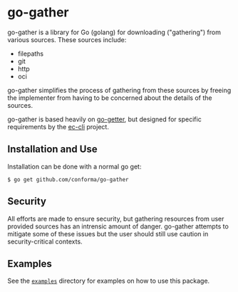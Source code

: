 # go-gather

go-gather is a library for Go (golang) for downloading ("gathering") from various sources. These sources include:
 * filepaths
 * git
 * http
 * oci

go-gather simplifies the process of gathering from these sources by freeing the implementer from having to be concerned about the details of the sources.

go-gather is based heavily on [go-getter](https://github.com/hashicorp/go-getter), but designed for specific requirements by the [ec-cli](https://github.com/enterprise-contract/ec-cli) project.

## Installation and Use

Installation can be done with a normal go get:
```
$ go get github.com/conforma/go-gather
```

## Security

All efforts are made to ensure security, but gathering resources from user provided sources has an intrensic amount of danger. go-gather attempts to mitigate some of these issues but the user should still use caution in security-critical contexts.

## Examples 

See the [`examples`](examples) directory for examples on how to use this package.